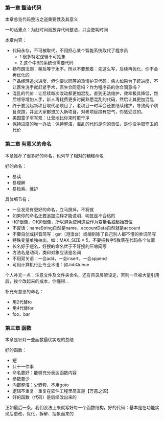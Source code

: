 ### 第一章 整洁代码

本章总览代码整洁之道重要性及其意义

一句话重点：为赶时间而放弃代码整洁，只会更耗时间

本章内容：
- 代码永存，不可被取代，不用担心某个智能系统取代了程序员
    - 1.很多特定逻辑不可抽象
    - 2.这个牛B的系统也需要代码
- 勒布朗法则：稍后等于永不。所以不要想着：先这么写，后续再优化，你不会再优化的
- 产品经理追求进度，但你要以同等的热情护卫代码：病人如果为了赶进度，不让医生洗手就赶紧手术，医生会同意吗？作为程序员的你会同意吗？
- 混乱的代价：让后续每次改动都更加混乱，直到无法维护，效率极具降低，然后领导增加人手，新人再耗费更多时间熟悉混乱的代码，然后让其更加混乱
- 终于要另起新项目取代老项目了，老项目一时半会还要继续维护，导致两个项目双跑，并且大家都想加入新项目，对老项目抱有怨气，你感受过的。
- 美国童子军军规：让营地比你来时更干净
- 保持进度的唯一办法：保持整洁，混乱的代码是你的责任，是你没争取守卫的代价


### 第二章 有意义的命名

本章推荐了很多好的命名，也列举了相对的糟糕命名

好的命名：
- 易读
- 易理解
- 易检索、维护

具体细节有：
- 一旦发现有更好的命名，立马换掉，不将就
- 如果你的命名还要追加注释才能说明，明显是不合格的
- l和1很像，O和0很像，所以避免使用这些作为变量名或起始首位
- 不废话：nameString自然是name，accountData自然就是account
- 不要自创或拼音简写：gat（港澳台）或缩到除了自己别人都不懂的单词简写
- 特殊变量单独抽出，如：MAX_SIZE = 5，不要把数字5散落在代码各个位置
- 长名好于短名，好搜的命名优于不好搜的压缩简写
- 方法名是动词，类和对象应该是名词
- 不用双关语：一会add，一会insert、一会append 
- 可用计算机行业专业术语：如JobQueue

个人补充一点：注意文件及文件夹命名，还有目录层架设定，否则一旦被大量引用后，挨个改起来的成本，你懂得...

补充有意思的命名：
- 用2代替to
- 用4代替for
- foo，bar

### 第三章 函数
本章是针对一些函数最优实现的总结

好的函数：
- 短
- 只干一件事
- 命名要好：能够充分表达函数内容
- 参数要少
- 内部整洁：少嵌套，不用goto
- 逻辑不重复：重复在软件工程里简直是【万恶之源】
- 好的函数（代码）是后续改出来的

正如最后一条，我们没法上来就写好每一个函数结构，好的代码：基本是在功能实现后更改，优化，拆解、抽象而来的